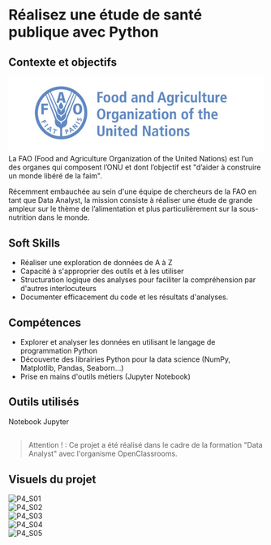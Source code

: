 # Réalisez une étude de santé publique avec Python

## Contexte et objectifs

![Logo FAO](P4_logo_FAO.jpg)  
La FAO (Food and Agriculture Organization of the United Nations) est l’un des organes qui composent l’ONU et dont l’objectif est "d’aider à construire un monde libéré de la faim".  

Récemment embauchée au sein d'une équipe de chercheurs de la FAO en tant que Data Analyst, la mission consiste à réaliser une étude de grande ampleur sur le thème de l’alimentation et plus particulièrement sur la sous-nutrition dans le monde.

## Soft Skills
- Réaliser une exploration de données de A à Z  
- Capacité à s'approprier des outils et à les utiliser  
- Structuration logique des analyses pour faciliter la compréhension par d'autres interlocuteurs  
- Documenter efficacement du code et les résultats d'analyses.

## Compétences
- Explorer et analyser les données en utilisant le langage de programmation Python  
- Découverte des librairies Python pour la data science (NumPy, Matplotlib, Pandas, Seaborn...)  
- Prise en mains d'outils métiers (Jupyter Notebook)

## Outils utilisés
Notebook Jupyter

## 
>Attention ! : Ce projet a été réalisé dans le cadre de la formation "Data Analyst" avec l'organisme OpenClassrooms.
>

## Visuels du projet
![P4_S01](https://github.com/ElianeCamus/elianecamus.github.io/blob/main/assets/img/P4_S01.jpg)  
![P4_S02](https://github.com/ElianeCamus/elianecamus.github.io/blob/main/assets/img/P4_S02.jpg)  
![P4_S03](https://github.com/ElianeCamus/elianecamus.github.io/blob/main/assets/img/P4_S03.jpg)  
![P4_S04](https://github.com/ElianeCamus/elianecamus.github.io/blob/main/assets/img/P4_S04.jpg)  
![P4_S05](https://github.com/ElianeCamus/elianecamus.github.io/blob/main/assets/img/P4_S05.jpg)  
